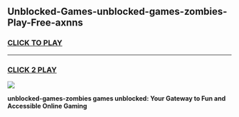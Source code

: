 
## Unblocked-Games-unblocked-games-zombies-Play-Free-axnns
<h3>
<a href="https://premium76.site?title=unblocked-games-zombies&ref=18A1">CLICK TO PLAY</a></h3>
<hr>

<h3>
<a href="https://premium76.site?title=unblocked-games-zombies&ref=18A1">CLICK 2 PLAY</a>
  
</h3>

<a href="https://premium76.site?title=unblocked-games-zombies&ref=18A1"><img src="https://clearcache.store/games.png"></a>


**unblocked-games-zombies games unblocked: Your Gateway to Fun and Accessible Online Gaming**
